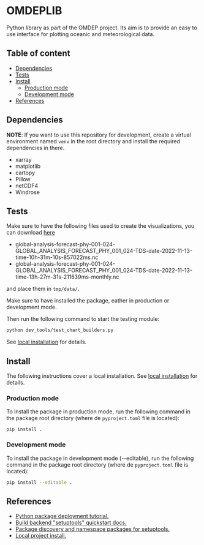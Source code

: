 # OMDEPLIB

Python library as part of the OMDEP project. Its aim is to provide an
easy to use interface for plotting oceanic and meteorological data.

## Table of content

- [Dependencies](#dependencies)
- [Tests](#tests)
- [Install](#install)
  - [Production mode](#production-mode)
  - [Development mode](#development-mode)
- [References](#references)

## Dependencies

**NOTE**: If you want to use this repository for development,
create a virtual environment named `venv` in the root directory
and install the required dependencies in there.

- xarray
- matplotlib
- cartopy
- Pillow
- netCDF4
- Windrose

## Tests

Make sure to have the following files used to create the visualizations, you can download
[here](https://drive.google.com/drive/folders/1TTOIBGoP5B0xvj9gcYnuUWBYy3rgmuCx?usp=share_link)

- global-analysis-forecast-phy-001-024-GLOBAL_ANALYSIS_FORECAST_PHY_001_024-TDS-date-2022-11-13-time-10h-31m-10s-857022ms.nc
- global-analysis-forecast-phy-001-024-GLOBAL_ANALYSIS_FORECAST_PHY_001_024-TDS-date-2022-11-13-time-13h-27m-31s-211639ms-monthly.nc

and place them in `tmp/data/`.

Make sure to have installed the package, eather in production or development mode.

Then run the following command to start the testing module:

``` sh
python dev_tools/test_chart_builders.py
```

See [local installation](https://pip.pypa.io/en/stable/topics/local-project-installs/) for details.

## Install

The following instructions cover a local installation.
See [local installation](https://pip.pypa.io/en/stable/topics/local-project-installs/) for details.

### Production mode

To install the package in production mode, run the following command in the
package root directory (where de `pyproject.toml` file is located):

```
pip install .
```

### Development mode

To install the package in development mode (--editable), run the following command
in the package root directory (where de `pyproject.toml` file is located):

``` sh
pip install --editable .
```

## References

- [Python package deployment tutorial.](https://realpython.com/pypi-publish-python-package/)
- [Build backend "setuptools" quickstart docs.](https://setuptools.pypa.io/en/stable/userguide/quickstart.html)
- [Package discovery and namespace packages for setuptools.](https://setuptools.pypa.io/en/latest/userguide/package_discovery.html#package-discovery-and-namespace-packages)
- [Local project install.](https://pip.pypa.io/en/stable/topics/local-project-installs/)
